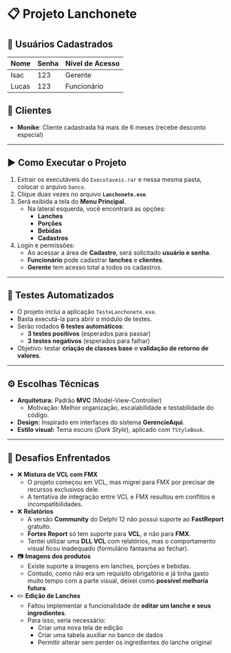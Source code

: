 # 📋 Projeto Lanchonete

## 👤 Usuários Cadastrados

| Nome  | Senha | Nível de Acesso |
|-------|-------|-----------------|
| Isac  | 123   | Gerente         |
| Lucas | 123   | Funcionário     |

## 👥 Clientes

- **Monike**: Cliente cadastrada há mais de 6 meses (recebe desconto especial)

---

## ▶️ Como Executar o Projeto

1. Extrair os executáveis do `Executaveis.rar` e nessa mesma pasta, colocar o arquivo `banco`.
2. Clique duas vezes no arquivo **`Lanchonete.exe`**.
3. Será exibida a tela do **Menu Principal**.
   - Na lateral esquerda, você encontrará as opções:
     - **Lanches**
     - **Porções**
     - **Bebidas**
     - **Cadastros**
4. Login e permissões:
   - Ao acessar a área de **Cadastro**, será solicitado **usuário e senha**.
   - **Funcionário** pode cadastrar **lanches** e **clientes**.
   - **Gerente** tem acesso total a todos os cadastros.

---

## 🧪 Testes Automatizados

- O projeto inclui a aplicação `TesteLanchonete.exe`.
- Basta executá-la para abrir o módulo de testes.
- Serão rodados **6 testes automáticos**:
  - **3 testes positivos** (esperados para passar)
  - **3 testes negativos** (esperados para falhar)
- Objetivo: testar **criação de classes base** e **validação de retorno de valores**.

---

## ⚙️ Escolhas Técnicas

- **Arquitetura:** Padrão **MVC** (Model-View-Controller)
  - Motivação: Melhor organização, escalabilidade e testabilidade do código.
- **Design:** Inspirado em interfaces do sistema **GerencieAqui**.
- **Estilo visual:** Tema escuro (_Dark Style_), aplicado com `TStyleBook`.

---

## 🧩 Desafios Enfrentados

- ❌ **Mistura de VCL com FMX**
  - O projeto começou em VCL, mas migrei para FMX por precisar de recursos exclusivos dele.
  - A tentativa de integração entre VCL e FMX resultou em conflitos e incompatibilidades.
- ❌ **Relatórios**
  - A versão **Community** do Delphi 12 não possui suporte ao **FastReport** gratuito.
  - **Fortes Report** só tem suporte para **VCL**, e não para **FMX**.
  - Tentei utilizar uma **DLL VCL** com relatórios, mas o comportamento visual ficou inadequado (formulário fantasma ao fechar).
- 📷 **Imagens dos produtos**
  - Existe suporte a imagens em lanches, porções e bebidas.
  - Contudo, como não era um requisito obrigatório e já tinha gasto muito tempo com a parte visual, deixei como **possível melhoria futura**.
- ✏️ **Edição de Lanches**
  - Faltou implementar a funcionalidade de **editar um lanche e seus ingredientes**.
  - Para isso, seria necessário:
    - Criar uma nova tela de edição
    - Criar uma tabela auxiliar no banco de dados
    - Permitir alterar sem perder os ingredientes do lanche original
